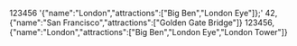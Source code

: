 123456 '{"name":"London","attractions":["Big Ben","London Eye"]};'
42,{"name":"San Francisco","attractions":["Golden Gate Bridge"]}
123456,{"name":"London","attractions":["Big Ben","London Eye","London Tower"]}
